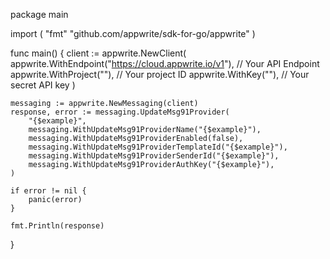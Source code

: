 package main

import (
    "fmt"
	"github.com/appwrite/sdk-for-go/appwrite"
)

func main() {
	client := appwrite.NewClient(
        appwrite.WithEndpoint("https://cloud.appwrite.io/v1"), // Your API Endpoint
        appwrite.WithProject(""), // Your project ID
        appwrite.WithKey(""), // Your secret API key
    )

    messaging := appwrite.NewMessaging(client)
    response, error := messaging.UpdateMsg91Provider(
        "{$example}",
        messaging.WithUpdateMsg91ProviderName("{$example}"),
        messaging.WithUpdateMsg91ProviderEnabled(false),
        messaging.WithUpdateMsg91ProviderTemplateId("{$example}"),
        messaging.WithUpdateMsg91ProviderSenderId("{$example}"),
        messaging.WithUpdateMsg91ProviderAuthKey("{$example}"),
    )

    if error != nil {
        panic(error)
    }

    fmt.Println(response)
}
